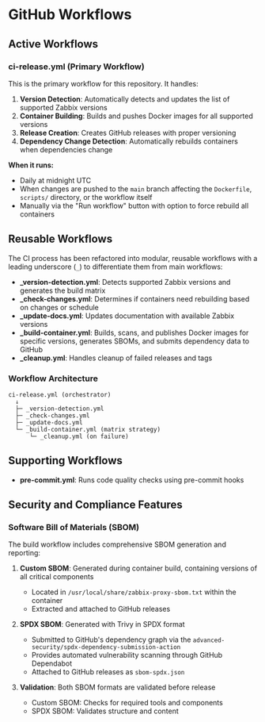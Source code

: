 # GitHub Workflows

## Active Workflows

### ci-release.yml (Primary Workflow)

This is the primary workflow for this repository. It handles:

1. **Version Detection**: Automatically detects and updates the list of supported Zabbix versions
2. **Container Building**: Builds and pushes Docker images for all supported versions
3. **Release Creation**: Creates GitHub releases with proper versioning
4. **Dependency Change Detection**: Automatically rebuilds containers when dependencies change

**When it runs:**
- Daily at midnight UTC
- When changes are pushed to the `main` branch affecting the `Dockerfile`, `scripts/` directory, or the workflow itself
- Manually via the "Run workflow" button with option to force rebuild all containers

## Reusable Workflows

The CI process has been refactored into modular, reusable workflows with a leading underscore (`_`) to differentiate them from main workflows:

- **_version-detection.yml**: Detects supported Zabbix versions and generates the build matrix
- **_check-changes.yml**: Determines if containers need rebuilding based on changes or schedule
- **_update-docs.yml**: Updates documentation with available Zabbix versions
- **_build-container.yml**: Builds, scans, and publishes Docker images for specific versions, generates SBOMs, and submits dependency data to GitHub
- **_cleanup.yml**: Handles cleanup of failed releases and tags

### Workflow Architecture

```
ci-release.yml (orchestrator)
  ↓
  ├─ _version-detection.yml
  ├─ _check-changes.yml
  ├─ _update-docs.yml
  └─ _build-container.yml (matrix strategy)
      └─ _cleanup.yml (on failure)
```

## Supporting Workflows

- **pre-commit.yml**: Runs code quality checks using pre-commit hooks

## Security and Compliance Features

### Software Bill of Materials (SBOM)

The build workflow includes comprehensive SBOM generation and reporting:

1. **Custom SBOM**: Generated during container build, containing versions of all critical components
   - Located in `/usr/local/share/zabbix-proxy-sbom.txt` within the container
   - Extracted and attached to GitHub releases

2. **SPDX SBOM**: Generated with Trivy in SPDX format
   - Submitted to GitHub's dependency graph via the `advanced-security/spdx-dependency-submission-action`
   - Provides automated vulnerability scanning through GitHub Dependabot
   - Attached to GitHub releases as `sbom-spdx.json`

3. **Validation**: Both SBOM formats are validated before release
   - Custom SBOM: Checks for required tools and components
   - SPDX SBOM: Validates structure and content
